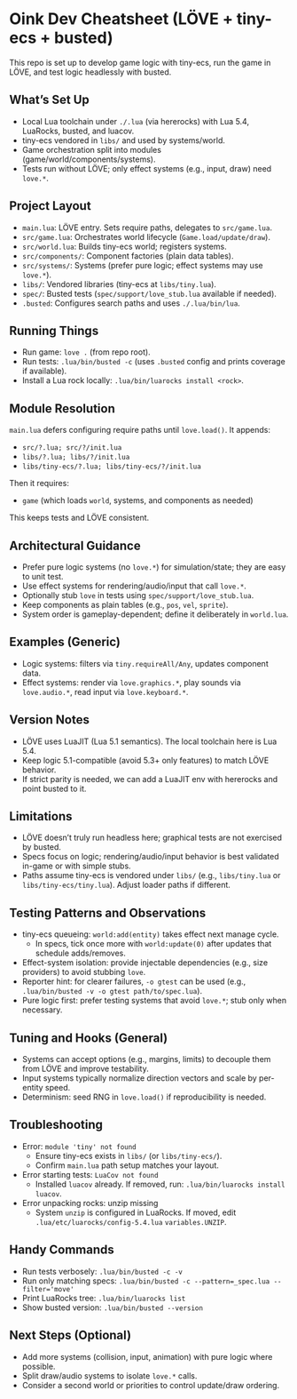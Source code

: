 # Oink Dev Cheatsheet (LÖVE + tiny-ecs + busted)

This repo is set up to develop game logic with tiny-ecs, run the game in LÖVE, and test logic headlessly with busted.

## What’s Set Up
- Local Lua toolchain under `./.lua` (via hererocks) with Lua 5.4, LuaRocks, busted, and luacov.
- tiny-ecs vendored in `libs/` and used by systems/world.
- Game orchestration split into modules (game/world/components/systems).
- Tests run without LÖVE; only effect systems (e.g., input, draw) need `love.*`.

## Project Layout
- `main.lua`: LÖVE entry. Sets require paths, delegates to `src/game.lua`.
- `src/game.lua`: Orchestrates world lifecycle (`Game.load/update/draw`).
- `src/world.lua`: Builds tiny-ecs world; registers systems.
- `src/components/`: Component factories (plain data tables).
- `src/systems/`: Systems (prefer pure logic; effect systems may use `love.*`).
- `libs/`: Vendored libraries (tiny-ecs at `libs/tiny.lua`).
- `spec/`: Busted tests (`spec/support/love_stub.lua` available if needed).
- `.busted`: Configures search paths and uses `./.lua/bin/lua`.

## Running Things
- Run game: `love .` (from repo root).
- Run tests: `.lua/bin/busted -c` (uses `.busted` config and prints coverage if available).
- Install a Lua rock locally: `.lua/bin/luarocks install <rock>`.

## Module Resolution
`main.lua` defers configuring require paths until `love.load()`. It appends:
- `src/?.lua; src/?/init.lua`
- `libs/?.lua; libs/?/init.lua`
- `libs/tiny-ecs/?.lua; libs/tiny-ecs/?/init.lua`

Then it requires:
- `game` (which loads `world`, systems, and components as needed)

This keeps tests and LÖVE consistent.

## Architectural Guidance
- Prefer pure logic systems (no `love.*`) for simulation/state; they are easy to unit test.
- Use effect systems for rendering/audio/input that call `love.*`.
- Optionally stub `love` in tests using `spec/support/love_stub.lua`.
- Keep components as plain tables (e.g., `pos`, `vel`, `sprite`).
- System order is gameplay-dependent; define it deliberately in `world.lua`.

## Examples (Generic)
- Logic systems: filters via `tiny.requireAll/Any`, updates component data.
- Effect systems: render via `love.graphics.*`, play sounds via `love.audio.*`, read input via `love.keyboard.*`.

## Version Notes
- LÖVE uses LuaJIT (Lua 5.1 semantics). The local toolchain here is Lua 5.4.
- Keep logic 5.1-compatible (avoid 5.3+ only features) to match LÖVE behavior.
- If strict parity is needed, we can add a LuaJIT env with hererocks and point busted to it.

## Limitations
- LÖVE doesn’t truly run headless here; graphical tests are not exercised by busted.
- Specs focus on logic; rendering/audio/input behavior is best validated in-game or with simple stubs.
- Paths assume tiny-ecs is vendored under `libs/` (e.g., `libs/tiny.lua` or `libs/tiny-ecs/tiny.lua`). Adjust loader paths if different.

## Testing Patterns and Observations
- tiny-ecs queueing: `world:add(entity)` takes effect next manage cycle.
  - In specs, tick once more with `world:update(0)` after updates that schedule adds/removes.
- Effect-system isolation: provide injectable dependencies (e.g., size providers) to avoid stubbing `love`.
- Reporter hint: for clearer failures, `-o gtest` can be used (e.g., `.lua/bin/busted -v -o gtest path/to/spec.lua`).
- Pure logic first: prefer testing systems that avoid `love.*`; stub only when necessary.

## Tuning and Hooks (General)
- Systems can accept options (e.g., margins, limits) to decouple them from LÖVE and improve testability.
- Input systems typically normalize direction vectors and scale by per-entity speed.
- Determinism: seed RNG in `love.load()` if reproducibility is needed.

## Troubleshooting
- Error: `module 'tiny' not found`
  - Ensure tiny-ecs exists in `libs/` (or `libs/tiny-ecs/`).
  - Confirm `main.lua` path setup matches your layout.
- Error starting tests: `LuaCov not found`
  - Installed `luacov` already. If removed, run: `.lua/bin/luarocks install luacov`.
- Error unpacking rocks: unzip missing
  - System `unzip` is configured in LuaRocks. If moved, edit `.lua/etc/luarocks/config-5.4.lua` `variables.UNZIP`.

## Handy Commands
- Run tests verbosely: `.lua/bin/busted -c -v`
- Run only matching specs: `.lua/bin/busted -c --pattern=_spec.lua --filter='move'`
- Print LuaRocks tree: `.lua/bin/luarocks list`
- Show busted version: `.lua/bin/busted --version`

## Next Steps (Optional)
- Add more systems (collision, input, animation) with pure logic where possible.
- Split draw/audio systems to isolate `love.*` calls.
- Consider a second world or priorities to control update/draw ordering.
